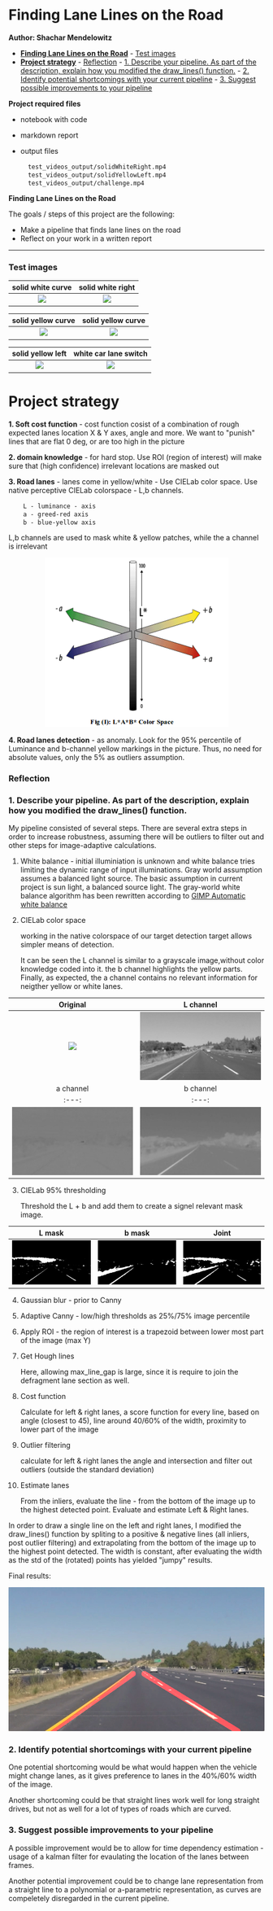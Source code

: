 # **Finding Lane Lines on the Road** 

**Author: Shachar Mendelowitz**

- [**Finding Lane Lines on the Road**](#finding-lane-lines-on-the-road)
                - [Test images](#test-images)
- [**Project strategy**](#project-strategy)
                - [Reflection](#reflection)
                - [1. Describe your pipeline. As part of the description, explain how you modified the draw_lines() function.](#1-describe-your-pipeline-as-part-of-the-description-explain-how-you-modified-the-drawlines-function)
                - [2. Identify potential shortcomings with your current pipeline](#2-identify-potential-shortcomings-with-your-current-pipeline)
                - [3. Suggest possible improvements to your pipeline](#3-suggest-possible-improvements-to-your-pipeline)

**Project required files**

* notebook with code
* markdown report
* output files 

        test_videos_output/solidWhiteRight.mp4
        test_videos_output/solidYellowLeft.mp4
        test_videos_output/challenge.mp4


**Finding Lane Lines on the Road**

The goals / steps of this project are the following:
* Make a pipeline that finds lane lines on the road
* Reflect on your work in a written report


[//]: # (Image References)

[image1]: ./examples/grayscale.jpg "Grayscale"

[//]: # (Image References)

[cielab]: images/CIELAB.png

---

### Test images

| solid white curve                    | solid white right                    |
| :----------------------------------: | :----------------------------------: |
| ![](test_images/solidWhiteCurve.jpg) | ![](test_images/solidWhiteRight.jpg) |

| solid yellow curve                    | solid yellow curve                     |
| :-----------------------------------: | :------------------------------------: |
| ![](test_images/solidYellowCurve.jpg) | ![](test_images/solidYellowCurve2.jpg) |

| solid yellow left                    | white car lane switch                   |
| :----------------------------------: | :-------------------------------------: |
| ![](test_images/solidYellowLeft.jpg) | ![](test_images/whiteCarLaneSwitch.jpg) |


# **Project strategy**

**1. Soft cost function** - cost function cosist of a combination of rough expected lanes location X & Y axes, angle and more. We want to "punish" lines that are flat 0 deg, or are too high in the picture

**2. domain knowledge** - for hard stop. Use ROI (region of interest) will make sure that (high confidence) irrelevant locations are masked out

**3. Road lanes** - lanes come in yellow/white - Use CIELab color space. Use native perceptive CIELab colorspace - L,b channels. 

        L - luminance - axis
        a - greed-red axis
        b - blue-yellow axis

L,b channels are used to mask white & yellow patches, while the a channel is irrelevant

<div style="text-align:center" markdown="1">

![alt text][cielab]

</div>


**4. Road lanes detection** - as anomaly. Look for the 95% percentile of Luminance and b-channel yellow markings in the picture. Thus, no need for absolute values, only the 5% as outliers assumption.


### Reflection

### 1. Describe your pipeline. As part of the description, explain how you modified the draw_lines() function.

My pipeline consisted of several steps. 
There are several extra steps in order to increase robustness, assuming there will be outliers to filter out and other steps for image-adaptive calculations. 

1. White balance - initial illuminiation is unknown and white balance tries limiting the dynamic range of input illuminations. Gray world assumption assumes a balanced light source. The basic assumption in current project is sun light, a balanced source light. The gray-world white balance algorithm has been rewritten according to [GIMP Automatic white balance](https://pippin.gimp.org/image-processing/chapter-automaticadjustments.html)

2. CIELab color space

    working in the native colorspace of our target detection target allows simpler means of detection. 

    It can be seen the L channel is similar to a grayscale image,without color knowledge coded into it. the b channel highlights the yellow parts. Finally, as expected, the a channel contains no relevant information for neigther yellow or white lanes.


<div style="text-align:center" markdown="1">


| Original                             | L channel                  |
| :----------------------------------: | :------------------------: |
| ![](test_images/solidYellowLeft.jpg) | ![](images/L_channel3.png) |
| a channel                            | b channel                  |
| :---:                                | :---:                      |
| ![](images/a_channel3.png)           | ![](images/b_channel3.png) |

</div>


3. CIELab 95% thresholding 
    
    Threshold the L + b and add them to create a signel relevant mask image. 

| L mask                  | b mask                  | Joint                    |
| :---------------------: | :---------------------: | :----------------------: |
| ![](images/L_mask3.png) | ![](images/b_mask3.png) | ![](images/Lb_mask3.png) |

4. Gaussian blur - prior to Canny 
6. Adaptive Canny - low/high thresholds as 25%/75% image percentile
7. Apply ROI - the region of interest is a trapezoid between lower most part of the image (max Y)
8. Get Hough lines

    Here, allowing max_line_gap is large, since it is  require to join the defragment lane section as well.

9. Cost function 

    Calculate for left & right lanes, a score function for every line, based on angle (closest to 45), line around 40/60% of the width, proximity to lower part of the image

10. Outlier filtering

    calculate for left & right lanes the angle and intersection and filter out outliers (outside the standard deviation)

11. Estimate lanes

    From the inliers, evaluate the line - from the bottom of the image up to the highest detected point. 
    Evaluate and estimate Left & Right lanes.
    

    
In order to draw a single line on the left and right lanes, I modified the draw_lines() function by spliting to a positive & negative lines (all inliers, post outlier filtering) and extrapolating from the bottom of the image up to the highest point detected. The width is constant, after evaluating the width as the std of the (rotated) points has yielded "jumpy" results.

Final results:

![alt text](images/annotated3.png)


### 2. Identify potential shortcomings with your current pipeline


One potential shortcoming would be what would happen when the vehicle might change lanes, as it gives preference to lanes in the 40%/60% width of the image.

Another shortcoming could be that straight lines work well for long straight drives, but not as well for a lot of types of roads which are curved.


### 3. Suggest possible improvements to your pipeline

A possible improvement would be to allow for time dependency estimation - usage of a kalman filter for evaulating the location of the lanes between frames. 

Another potential improvement could be to change lane representation from a straight line to a polynomial or a-parametric representation, as curves are compeletely disregarded in the current pipeline.
